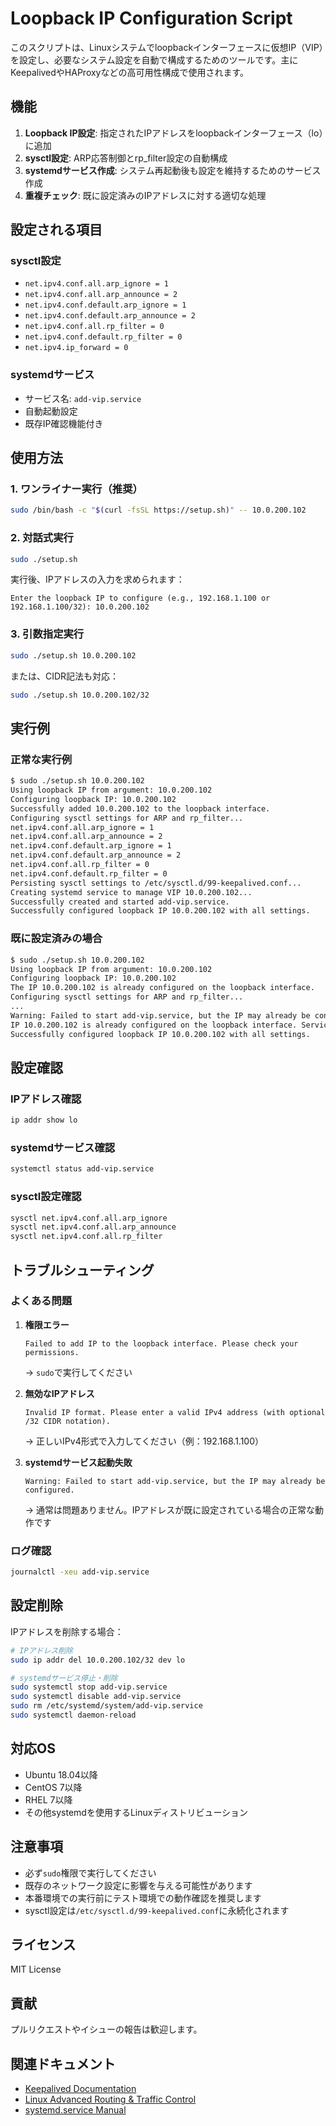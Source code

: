 # Loopback IP Configuration Script

このスクリプトは、Linuxシステムでloopbackインターフェースに仮想IP（VIP）を設定し、必要なシステム設定を自動で構成するためのツールです。主にKeepalivedやHAProxyなどの高可用性構成で使用されます。

## 機能

1. **Loopback IP設定**: 指定されたIPアドレスをloopbackインターフェース（lo）に追加
2. **sysctl設定**: ARP応答制御とrp_filter設定の自動構成
3. **systemdサービス作成**: システム再起動後も設定を維持するためのサービス作成
4. **重複チェック**: 既に設定済みのIPアドレスに対する適切な処理

## 設定される項目

### sysctl設定
- `net.ipv4.conf.all.arp_ignore = 1`
- `net.ipv4.conf.all.arp_announce = 2`
- `net.ipv4.conf.default.arp_ignore = 1`
- `net.ipv4.conf.default.arp_announce = 2`
- `net.ipv4.conf.all.rp_filter = 0`
- `net.ipv4.conf.default.rp_filter = 0`
- `net.ipv4.ip_forward = 0`

### systemdサービス
- サービス名: `add-vip.service`
- 自動起動設定
- 既存IP確認機能付き

## 使用方法

### 1. ワンライナー実行（推奨）

```bash
sudo /bin/bash -c "$(curl -fsSL https://setup.sh)" -- 10.0.200.102
```

### 2. 対話式実行

```bash
sudo ./setup.sh
```

実行後、IPアドレスの入力を求められます：
```
Enter the loopback IP to configure (e.g., 192.168.1.100 or 192.168.1.100/32): 10.0.200.102
```

### 3. 引数指定実行

```bash
sudo ./setup.sh 10.0.200.102
```

または、CIDR記法も対応：
```bash
sudo ./setup.sh 10.0.200.102/32
```

## 実行例

### 正常な実行例
```bash
$ sudo ./setup.sh 10.0.200.102
Using loopback IP from argument: 10.0.200.102
Configuring loopback IP: 10.0.200.102
Successfully added 10.0.200.102 to the loopback interface.
Configuring sysctl settings for ARP and rp_filter...
net.ipv4.conf.all.arp_ignore = 1
net.ipv4.conf.all.arp_announce = 2
net.ipv4.conf.default.arp_ignore = 1
net.ipv4.conf.default.arp_announce = 2
net.ipv4.conf.all.rp_filter = 0
net.ipv4.conf.default.rp_filter = 0
Persisting sysctl settings to /etc/sysctl.d/99-keepalived.conf...
Creating systemd service to manage VIP 10.0.200.102...
Successfully created and started add-vip.service.
Successfully configured loopback IP 10.0.200.102 with all settings.
```

### 既に設定済みの場合
```bash
$ sudo ./setup.sh 10.0.200.102
Using loopback IP from argument: 10.0.200.102
Configuring loopback IP: 10.0.200.102
The IP 10.0.200.102 is already configured on the loopback interface.
Configuring sysctl settings for ARP and rp_filter...
...
Warning: Failed to start add-vip.service, but the IP may already be configured.
IP 10.0.200.102 is already configured on the loopback interface. Service creation completed.
Successfully configured loopback IP 10.0.200.102 with all settings.
```

## 設定確認

### IPアドレス確認
```bash
ip addr show lo
```

### systemdサービス確認
```bash
systemctl status add-vip.service
```

### sysctl設定確認
```bash
sysctl net.ipv4.conf.all.arp_ignore
sysctl net.ipv4.conf.all.arp_announce
sysctl net.ipv4.conf.all.rp_filter
```

## トラブルシューティング

### よくある問題

1. **権限エラー**
   ```
   Failed to add IP to the loopback interface. Please check your permissions.
   ```
   → `sudo`で実行してください

2. **無効なIPアドレス**
   ```
   Invalid IP format. Please enter a valid IPv4 address (with optional /32 CIDR notation).
   ```
   → 正しいIPv4形式で入力してください（例：192.168.1.100）

3. **systemdサービス起動失敗**
   ```
   Warning: Failed to start add-vip.service, but the IP may already be configured.
   ```
   → 通常は問題ありません。IPアドレスが既に設定されている場合の正常な動作です

### ログ確認
```bash
journalctl -xeu add-vip.service
```

## 設定削除

IPアドレスを削除する場合：
```bash
# IPアドレス削除
sudo ip addr del 10.0.200.102/32 dev lo

# systemdサービス停止・削除
sudo systemctl stop add-vip.service
sudo systemctl disable add-vip.service
sudo rm /etc/systemd/system/add-vip.service
sudo systemctl daemon-reload
```

## 対応OS

- Ubuntu 18.04以降
- CentOS 7以降
- RHEL 7以降
- その他systemdを使用するLinuxディストリビューション

## 注意事項

- 必ず`sudo`権限で実行してください
- 既存のネットワーク設定に影響を与える可能性があります
- 本番環境での実行前にテスト環境での動作確認を推奨します
- sysctl設定は`/etc/sysctl.d/99-keepalived.conf`に永続化されます

## ライセンス

MIT License

## 貢献

プルリクエストやイシューの報告は歓迎します。

## 関連ドキュメント

- [Keepalived Documentation](https://keepalived.readthedocs.io/)
- [Linux Advanced Routing & Traffic Control](https://lartc.org/)
- [systemd.service Manual](https://www.freedesktop.org/software/systemd/man/systemd.service.html)